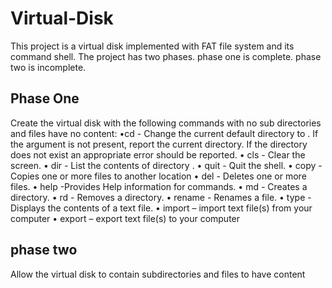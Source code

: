 # Virtual-Disk
This project is a virtual disk implemented with FAT file system and its command shell.
The project has two phases.
phase one is complete.
phase two is incomplete.


## Phase One 
Create the virtual disk with the following commands with no sub directories and files have no content:
•cd - Change the current default directory to . If the
argument is not present, report the current directory. If
the directory does not exist an appropriate error should be
reported.
• cls - Clear the screen.
• dir - List the contents of directory .
• quit - Quit the shell.
• copy - Copies one or more files to another location
• del - Deletes one or more files.
• help -Provides Help information for commands.
• md - Creates a directory.
• rd - Removes a directory.
• rename - Renames a file.
• type - Displays the contents of a text file.
• import – import text file(s) from your computer
• export – export text file(s) to your computer

## phase two
Allow the virtual disk to contain subdirectories and files to have content


